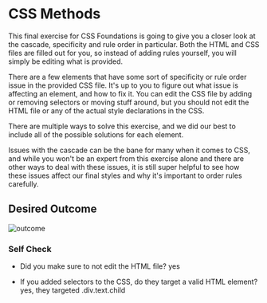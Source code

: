 # CSS Methods
This final exercise for CSS Foundations is going to give you a closer look at 
the cascade, specificity and rule order in particular. Both the HTML and CSS 
files are filled out for you, so instead of adding rules yourself, you will 
simply be editing what is provided.

There are a few elements that have some sort of specificity or rule order issue 
in the provided CSS file. It's up to you to figure out what issue is affecting 
an element, and how to fix it. You can edit the CSS file by adding or removing 
selectors or moving stuff around, but you should not edit the HTML file or any 
of the actual style declarations in the CSS.

There are multiple ways to solve this exercise, and we did our best to include 
all of the possible solutions for each element.

Issues with the cascade can be the bane for many when it comes to CSS, and while 
you won't be an expert from this exercise alone and there are other ways to deal 
with these issues, it is still super helpful to see how these issues affect our 
final styles and why it's important to order rules carefully.

## Desired Outcome
![outcome](https://user-images.githubusercontent.com/70952936/131411210-47ff21dd-6d0c-4a7f-b6b1-1ec40f93dd8c.jpg)

### Self Check
- Did you make sure to not edit the HTML file?
  yes
  
- If you added selectors to the CSS, do they target a valid HTML element?
  yes, they targeted .div.text.child
